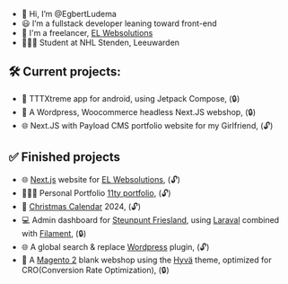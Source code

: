 - 👋 Hi, I’m @EgbertLudema
- 😃 I’m a fullstack developer leaning toward front-end
- 💼 I'm a freelancer, [EL Websolutions](https://www.el-websolutions.com/)
- 👨🏻‍🎓 Student at NHL Stenden, Leeuwarden

## 🛠️ Current projects:

- 📱 TTTXtreme app for android, using Jetpack Compose, (🔒)
- 🎲 A Wordpress, Woocommerce headless Next.JS webshop, (🔒)
- 🌐 Next.JS with Payload CMS portfolio website for my Girlfriend, (🔓)

## ✅ Finished projects

- 🌐 [Next.js](https://nextjs.org/) website for [EL Websolutions](https://github.com/EgbertLudema/EL-Websolutions-React), (🔓)
- 🧑🏻‍💻 Personal Portfolio [11ty portfolio](https://github.com/EgbertLudema/EgbertLudema-portfolio), (🔓)
- 🎄 [Christmas Calendar](https://github.com/EgbertLudema/christmas_calendar) 2024, (🔓)
- 💻 Admin dashboard for [Steunpunt Friesland](https://steunpuntzorgenonderwijs.frl/), using [Laraval](https://laravel.com/) combined with [Filament](https://filamentphp.com/), (🔒)
- 🌐 A global search & replace [Wordpress](https://wordpress.com/) plugin, (🔓)
- 🛒 A [Magento 2](https://business.adobe.com/products/magento/magento-commerce.html) blank webshop using the [Hyvä](https://www.hyva.io/) theme, optimized for CRO(Conversion Rate Optimization), (🔒)

